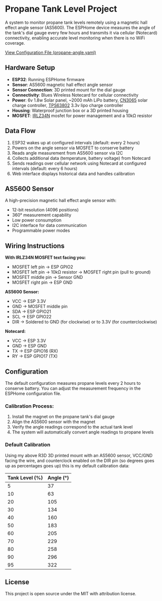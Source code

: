 # Propane Tank Level Project

A system to monitor propane tank levels remotely using a magnetic hall effect angle sensor (AS5600). The ESPHome device measures the angle of the tank's dial gauge every few hours and transmits it via cellular (Notecard) connectivity, enabling accurate level monitoring when there is no WiFi coverage.

[View Configuration File (propane-angle.yaml)](propane-angle.yaml)

## Hardware Setup

-   **ESP32**: Running ESPHome firmware
-   **Sensor**: AS5600 magnetic hall effect angle sensor
-   **Sensor Connection**: 3D printed mount for the dial gauge
-   **Connectivity**: Blues Wireless Notecard for cellular connectivity
-   **Power**: 6v 1.8w Solar panel, ~2000 mAh LiPo battery, [CN3065](https://www.aliexpress.com/item/1005006761128554.html) solar charge controller, [TPS63802](https://www.aliexpress.com/item/32799328725.html) 3.3v lipo charge controller
-   **Housing**: Waterproof junction box or a 3D printed housing
-   **MOSFET**: [IRLZ34N](https://www.aliexpress.com/item/1005006228628494.html) mosfet for power management and a 10kΩ resistor

## Data Flow

1. ESP32 wakes up at configured intervals (default: every 2 hours)
2. Powers on the angle sensor via MOSFET to conserve battery
3. Reads angle measurement from AS5600 sensor via I2C
4. Collects additional data (temperature, battery voltage) from Notecard
5. Sends readings over cellular network using Notecard at configured intervals (default: every 6 hours)
6. Web interface displays historical data and handles calibration

## AS5600 Sensor

A high-precision magnetic hall effect angle sensor with:

-   12-bit resolution (4096 positions)
-   360° measurement capability
-   Low power consumption
-   I2C interface for data communication
-   Programmable power modes

## Wiring Instructions

**With IRLZ34N MOSFET text facing you:**

-   MOSFET left pin → ESP GPIO2
-   MOSFET left pin → 10kΩ resistor → MOSFET right pin (pull to ground)
-   MOSFET middle pin → Sensor GND
-   MOSFET right pin → ESP GND

**AS5600 Sensor:**

-   VCC → ESP 3.3V
-   GND → MOSFET middle pin
-   SDA → ESP GPIO21
-   SCL → ESP GPIO22
-   DIR → Soldered to GND (for clockwise) or to 3.3V (for counterclockwise)

**Notecard:**

-   VCC → ESP 3.3V
-   GND → ESP GND
-   TX → ESP GPIO16 (RX)
-   RY → ESP GPIO17 (TX)

## Configuration

The default configuration measures propane levels every 2 hours to conserve battery. You can adjust the measurement frequency in the ESPHome configuration file.

### Calibration Process:

1. Install the magnet on the propane tank's dial gauge
2. Align the AS5600 sensor with the magnet
3. Verify the angle readings correspond to the actual tank level
4. The system will automatically convert angle readings to propane levels

### Default Calibration

Using my above R3D 3D printed mount with an AS5600 sensor, VCC/GND facing the wire, and counterclock enabled on the DIR pin (so degrees goes up as percentages goes up) this is my default calibration data:

| Tank Level (%) | Angle (°) |
| -------------- | --------- |
| 5              | 37        |
| 10             | 63        |
| 20             | 105       |
| 30             | 134       |
| 40             | 160       |
| 50             | 183       |
| 60             | 205       |
| 70             | 229       |
| 80             | 258       |
| 90             | 296       |
| 95             | 322       |

## License

This project is open source under the MIT with attribution license.
